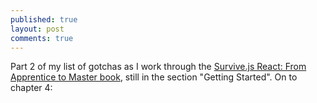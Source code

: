 ```yaml
---
published: true
layout: post
comments: true
---
```


Part 2 of my list of gotchas as I work through the [Survive.js React: From Apprentice to Master book](https://github.com/survivejs/react-book), still in the section "Getting Started". On to chapter 4:


